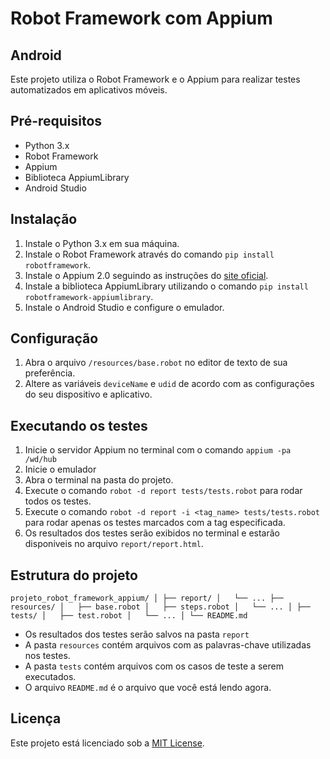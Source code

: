 # Robot Framework com Appium
## Android
Este projeto utiliza o Robot Framework e o Appium para realizar testes automatizados em aplicativos móveis.

## Pré-requisitos

-   Python 3.x
-   Robot Framework
-   Appium
-   Biblioteca AppiumLibrary
-   Android Studio

## Instalação

1.  Instale o Python 3.x em sua máquina.
2.  Instale o Robot Framework através do comando `pip install robotframework`.
3.  Instale o Appium 2.0 seguindo as instruções do [site oficial](https://appium.github.io/appium/docs/en/2.0/).
4.  Instale a biblioteca AppiumLibrary utilizando o comando `pip install robotframework-appiumlibrary`.
5.  Instale o Android Studio e configure o emulador.

## Configuração

1.  Abra o arquivo `/resources/base.robot` no editor de texto de sua preferência.
2.  Altere as variáveis `deviceName` e `udid` de acordo com as configurações do seu dispositivo e aplicativo.

## Executando os testes

1.  Inicie o servidor Appium no terminal com o comando `appium -pa /wd/hub`
2.  Inicie o emulador
3.  Abra o terminal na pasta do projeto.
4.  Execute o comando `robot -d report tests/tests.robot` para rodar todos os testes.
5.  Execute o comando `robot -d report -i <tag_name> tests/tests.robot` para rodar apenas os testes marcados com a tag especificada.
6.  Os resultados dos testes serão exibidos no terminal e estarão disponiveis no arquivo `report/report.html`.

## Estrutura do projeto

`projeto_robot_framework_appium/
│
├── report/
│   └── ...
├── resources/
│   ├── base.robot
│   ├── steps.robot
│   └── ...
│
├── tests/
│   ├── test.robot
│   └── ...
│
└── README.md` 

-   Os resultados dos testes serão salvos na pasta `report`
-   A pasta `resources` contém arquivos com as palavras-chave utilizadas nos testes.
-   A pasta `tests` contém arquivos com os casos de teste a serem executados.
-   O arquivo `README.md` é o arquivo que você está lendo agora.

## Licença

Este projeto está licenciado sob a [MIT License](https://opensource.org/licenses/MIT).